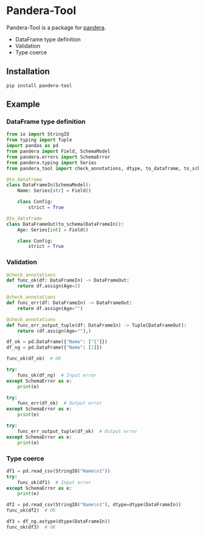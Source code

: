 # Pandera-Tool

Pandera-Tool is a package for [pandera](https://github.com/unionai-oss/pandera).

- DataFrame type definition
- Validation
- Type coerce

## Installation

```
pip install pandera-tool
```

## Example

### DataFrame type definition

```python
from io import StringIO
from typing import Tuple
import pandas as pd
from pandera import Field, SchemaModel
from pandera.errors import SchemaError
from pandera.typing import Series
from pandera_tool import check_annotations, dtype, to_dataframe, to_schema

@to_dataframe
class DataFrameIn(SchemaModel):
    Name: Series[str] = Field()

    class Config:
        strict = True

@to_dataframe
class DataFrameOut(to_schema(DataFrameIn)):
    Age: Series[int] = Field()

    class Config:
        strict = True
```

### Validation

```python
@check_annotations
def func_ok(df: DataFrameIn) -> DataFrameOut:
    return df.assign(Age=2)

@check_annotations
def func_err(df: DataFrameIn) -> DataFrameOut:
    return df.assign(Age="")

@check_annotations
def func_err_output_tuple(df: DataFrameIn) -> Tuple[DataFrameOut]:
    return (df.assign(Age=""),)

df_ok = pd.DataFrame({"Name": ["1"]})
df_ng = pd.DataFrame({"Name": [1]})

func_ok(df_ok)  # OK

try:
    func_ok(df_ng)  # Input error
except SchemaError as e:
    print(e)

try:
    func_err(df_ok)  # Output error
except SchemaError as e:
    print(e)

try:
    func_err_output_tuple(df_ok)  # Output error
except SchemaError as e:
    print(e)
```

### Type coerce

```python
df1 = pd.read_csv(StringIO("Name\n1"))
try:
    func_ok(df1)  # Input error
except SchemaError as e:
    print(e)

df2 = pd.read_csv(StringIO("Name\n1"), dtype=dtype(DataFrameIn))
func_ok(df2)  # OK

df3 = df_ng.astype(dtype(DataFrameIn))
func_ok(df3)  # OK
```
